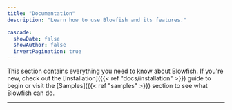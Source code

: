 ```yaml
---
title: "Documentation"
description: "Learn how to use Blowfish and its features."

cascade:
  showDate: false
  showAuthor: false
  invertPagination: true
---
```




This section contains everything you need to know about Blowfish. If you're new, check out the [Installation]({{< ref "docs/installation" >}}) guide to begin or visit the [Samples]({{< ref "samples" >}}) section to see what Blowfish can do.

---
